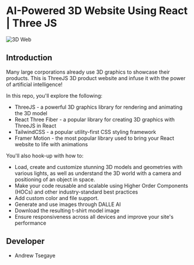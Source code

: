 # AI-Powered 3D Website Using React | Three JS

![3D Web](https://i.imgur.com/z5Euzz6.png)

## Introduction
Many large corporations already use 3D graphics to showcase their products. This is ThreeJS 3D product website and infuse it with the power of artificial intelligence! 
 
In this repo, you'll explore the following:
- ThreeJS - a powerful 3D graphics library for rendering and animating the 3D model
- React Three Fiber - a popular library for creating 3D graphics with ThreeJS in React
- TailwindCSS - a popular utility-first CSS styling framework
- Framer Motion - the most popular library used to bring your React website to life with animations

You'll also hook-up with how to:
- Load, create and customize stunning 3D models and geometries with various lights, as well as understand the 3D world with a camera and positioning of an object in space.
- Make your code reusable and scalable using Higher Order Components (HOCs) and other industry-standard best practices
- Add custom color and file support.
- Generate and use images through DALLE AI
- Download the resulting t-shirt model image
- Ensure responsiveness across all devices and improve your site's performance

## Developer
- Andrew Tsegaye
